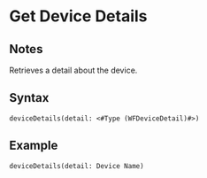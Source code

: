 # Get Device Details

## Notes
Retrieves a detail about the device.

## Syntax

```
deviceDetails(detail: <#Type (WFDeviceDetail)#>)
```

## Example
```
deviceDetails(detail: Device Name)
```